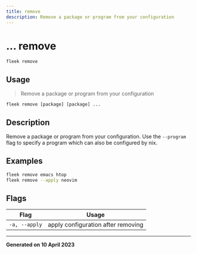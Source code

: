 ```yaml
---
title: remove
description: Remove a package or program from your configuration
---
```


# ... remove
`fleek remove`

## Usage
> Remove a package or program from your configuration

```shell
fleek remove [package] [package] ...
```

## Description


Remove a package or program from your configuration.
Use the `--program` flag to specify a program which can also be configured by nix.

## Examples

```bash
fleek remove emacs htop
fleek remove --apply neovim

```

## Flags
|Flag|Usage|
|----|-----|
|`-a, --apply`|apply configuration after removing|


---
**Generated on 10 April 2023**
